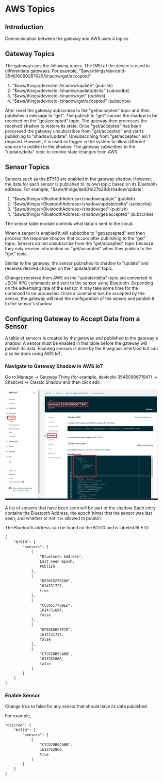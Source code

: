 # AWS Topics

## Introduction

Communication between the gateway and AWS uses 4 topics.

## Gateway Topics

The gateway uses the following topics. The IMEI of the device is used to differentiate gateways. For example, "\$aws/things/deviceId-354616090287629/shadow/get/accepted".

1. "\$aws/things/deviceId-<imei>/shadow/update" (publish)
2. "\$aws/things/deviceId-<imei>/shadow/update/delta" (subscribe)
3. "\$aws/things/deviceId-<imei>/shadow/get" (publish)
4. "\$aws/things/deviceId-<imei>/shadow/get/accepted" (subscribe)

After reset the gateway subscribes to the "get/accepted" topic and then publishes a message to "get". The publish to "get" causes the shadow to be received on the "get/accepted" topic. The gateway then processes the received shadow to restore its state. Once "get/accepted" has been processed the gateway unsubscribes from "get/accepted" and starts publishing to "shadow/update". Unsubscribing from "get/accepted" isn't required. However, it is used as trigger in the system to allow different sources to publish to the shadow. The gateway subscribes to the "update/delta" topic to receive state changes from AWS.

## Sensor Topics

Sensors such as the BT510 are enabled in the gateway shadow. However, the data for each sensor is published to its own topic based on its Bluetooth address. For example,
"\$aws/things/de901d27b28d/shadow/update".

1. "\$aws/things/\<BluetoothAddress>/shadow/update" (publish)
2. "\$aws/things/\<BluetoothAddress>/shadow/update/delta" (subscribe)
3. "\$aws/things/\<BluetoothAddress>/shadow/get" (publish)
4. "\$aws/things/\<BluetoothAddress>/shadow/get/accepted" (subscribe)

The sensor table module controls what data is sent to the cloud.

When a sensor is enabled it will subscribe to "get/accepted" and then process the response shadow that occurs after publishing to the "get" topic. Sensors do not unsubscribe from the "get/accepted" topic because they only receive information on "get/accepted" when they publish to the "get" topic.

Similar to the gateway, the sensor publishes its shadow to "update" and receives desired changes on the "update/delta" topic.

Changes received from AWS on the "update/delta" topic are converted to JSON-RPC commands and sent to the sensor using Bluetooth. Depending on the advertising rate of the sensor, it may take some time for the command to be processed. Once a command has be accepted by the sensor, the gateway will read the configuration of the sensor and publish it to the sensor's shadow.

## Configuring Gateway to Accept Data from a Sensor

A table of sensors is created by the gateway and published to the gateway's shadow. A sensor must be enabled in this table before the gateway will publish its data. Enabling sensors is done by the Bluegrass interface but can also be done using AWS IoT.

### Navigate to Gateway Shadow in AWS IoT

Go to Manage -> Gateway Thing (for example, deviceId-3546090671947) -> Shadows -> Classic Shadow and then click edit.

![Gateway Shadow](images/gateway_shadow.png)

A list of sensors that have been seen will be part of the shadow. Each entry contains the Bluetooth Address, the epoch (time) that the sensor was last seen, and whether or not it is allowed to publish.

The Bluetooth address can be found on the BT510 and is labeled BLE ID.

```
{
	"bt510": {
		"sensors": [
			[
				"Bluetooth Address",
				Last Seen Epoch,
				Publish
			],
			[
				"DE901D27B28D",
				1614731727,
				true
			],
			[
				"C630157769EE",
				1614731684,
				false
			],
			[
				"DFB086DF3F7D",
				1614731727,
				false
			],
			[
				"C7CD78B9CABB",
				1613762866,
				false
			]
		]
	}
}
```

### Enable Sensor

Change true to false for any sensor that should have its data published.

For example,

```
"desired": {
    "bt510": {
        "sensors": [
            [
                "C7CD78B9CABB",
                1613762866,
                true
            ]
        ]
    }
}
```
